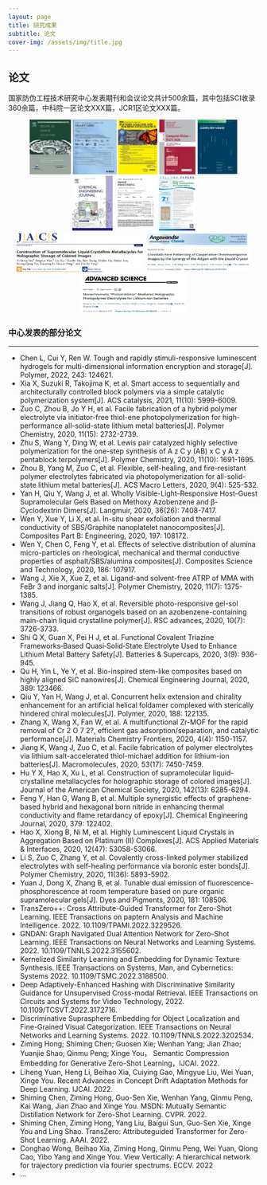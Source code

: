 ```yaml
---
layout: page
title: 研究成果
subtitle: 论文
cover-img: /assets/img/title.jpg
---
```

<!--
 * @Author: Conghao Wong
 * @Date: 2023-03-08 19:13:03
 * @LastEditors: Conghao Wong
 * @LastEditTime: 2023-03-12 13:15:26
 * @Description: file content
 * @Github: https://cocoon2wong.github.io
 * Copyright 2023 Conghao Wong, All Rights Reserved.
-->

## 论文

国家防伪工程技术研究中心发表期刊和会议论文共计500余篇，其中包括SCI收录360余篇，中科院一区论文XXX篇，JCR1区论文XXX篇。

<div align="center">
    <img style="height: 110px" src="/assets/img/contributions/pap1.jpg">
    <img style="height: 110px" src="/assets/img/contributions/pap2.png">
    <img style="height: 110px" src="/assets/img/contributions/pap3.png">
    <img style="height: 110px" src="/assets/img/contributions/pap4.png">
    <img style="height: 110px" src="/assets/img/contributions/pap5.png">
    <img style="height: 110px" src="/assets/img/contributions/pap6.png">
    <img style="height: 110px" src="/assets/img/contributions/pap7.png">
    <img style="height: 110px" src="/assets/img/contributions/pap8.png">
    <img style="height: 80px" src="/assets/img/contributions/pap9.png">
    <img style="height: 80px" src="/assets/img/contributions/pap10.png">
    <img style="height: 80px" src="/assets/img/contributions/pap11.png">
</div>

### 中心发表的部分论文

---

- Chen L, Cui Y, Ren W. Tough and rapidly stimuli-responsive luminescent hydrogels for multi-dimensional information encryption and storage[J]. Polymer, 2022, 243: 124621.
- Xia X, Suzuki R, Takojima K, et al. Smart access to sequentially and architecturally controlled block polymers via a simple catalytic polymerization system[J]. ACS catalysis, 2021, 11(10): 5999-6009.
- Zuo C, Zhou B, Jo Y H, et al. Facile fabrication of a hybrid polymer electrolyte via initiator-free thiol-ene photopolymerization for high-performance all-solid-state lithium metal batteries[J]. Polymer Chemistry, 2020, 11(15): 2732-2739.
- Zhu S, Wang Y, Ding W, et al. Lewis pair catalyzed highly selective polymerization for the one-step synthesis of A z C y (AB) x C y A z pentablock terpolymers[J]. Polymer Chemistry, 2020, 11(10): 1691-1695.
- Zhou B, Yang M, Zuo C, et al. Flexible, self-healing, and fire-resistant polymer electrolytes fabricated via photopolymerization for all-solid-state lithium metal batteries[J]. ACS Macro Letters, 2020, 9(4): 525-532.
- Yan H, Qiu Y, Wang J, et al. Wholly Visible-Light-Responsive Host-Guest Supramolecular Gels Based on Methoxy Azobenzene and β-Cyclodextrin Dimers[J]. Langmuir, 2020, 36(26): 7408-7417.
- Wen Y, Xue Y, Li X, et al. In-situ shear exfoliation and thermal conductivity of SBS/Graphite nanoplatelet nanocomposites[J]. Composites Part B: Engineering, 2020, 197: 108172.
- Wen Y, Chen C, Feng Y, et al. Effects of selective distribution of alumina micro-particles on rheological, mechanical and thermal conductive properties of asphalt/SBS/alumina composites[J]. Composites Science and Technology, 2020, 186: 107917.
- Wang J, Xie X, Xue Z, et al. Ligand-and solvent-free ATRP of MMA with FeBr 3 and inorganic salts[J]. Polymer Chemistry, 2020, 11(7): 1375-1385.
- Wang J, Jiang Q, Hao X, et al. Reversible photo-responsive gel-sol transitions of robust organogels based on an azobenzene-containing main-chain liquid crystalline polymer[J]. RSC advances, 2020, 10(7): 3726-3733.
- Shi Q X, Guan X, Pei H J, et al. Functional Covalent Triazine Frameworks‐Based Quasi‐Solid‐State Electrolyte Used to Enhance Lithium Metal Battery Safety[J]. Batteries & Supercaps, 2020, 3(9): 936-945.
- Qu H, Yin L, Ye Y, et al. Bio-inspired stem-like composites based on highly aligned SiC nanowires[J]. Chemical Engineering Journal, 2020, 389: 123466.
- Qiu Y, Yan H, Wang J, et al. Concurrent helix extension and chirality enhancement for an artificial helical foldamer complexed with sterically hindered chiral molecules[J]. Polymer, 2020, 188: 122135.
- Zhang X, Wang X, Fan W, et al. A multifunctional Zr-MOF for the rapid removal of Cr 2 O 7 2?, efficient gas adsorption/separation, and catalytic performance[J]. Materials Chemistry Frontiers, 2020, 4(4): 1150-1157.
- Jiang K, Wang J, Zuo C, et al. Facile fabrication of polymer electrolytes via lithium salt-accelerated thiol-michael addition for lithium-ion batteries[J]. Macromolecules, 2020, 53(17): 7450-7459.
- Hu Y X, Hao X, Xu L, et al. Construction of supramolecular liquid-crystalline metallacycles for holographic storage of colored images[J]. Journal of the American Chemical Society, 2020, 142(13): 6285-6294.
- Feng Y, Han G, Wang B, et al. Multiple synergistic effects of graphene-based hybrid and hexagonal born nitride in enhancing thermal conductivity and flame retardancy of epoxy[J]. Chemical Engineering Journal, 2020, 379: 122402.
- Hao X, Xiong B, Ni M, et al. Highly Luminescent Liquid Crystals in Aggregation Based on Platinum (II) Complexes[J]. ACS Applied Materials & Interfaces, 2020, 12(47): 53058-53066.
- Li S, Zuo C, Zhang Y, et al. Covalently cross-linked polymer stabilized electrolytes with self-healing performance via boronic ester bonds[J]. Polymer Chemistry, 2020, 11(36): 5893-5902.
- Yuan J, Dong X, Zhang B, et al. Tunable dual emission of fluorescence-phosphorescence at room temperature based on pure organic supramolecular gels[J]. Dyes and Pigments, 2020, 181: 108506.
- TransZero++: Cross Attribute-Guided Transformer for Zero-Shot Learning. IEEE Transactions on paptern Analysis and Machine Intelligence. 2022. 10.1109/TPAMI.2022.3229526.
- GNDAN: Graph Navigated Dual Attention Network for Zero-Shot Learning. IEEE Transactions on Neural Networks and Learning Systems. 2022. 10.1109/TNNLS.2022.3155602.
- Kernelized Similarity Learning and Embedding for Dynamic Texture Synthesis. IEEE Transactions on Systems, Man, and Cybernetics: Systems 2022. 10.1109/TSMC.2022.3188500.
- Deep Adaptively-Enhanced Hashing with Discriminative Similarity Guidance for Unsupervised Cross-modal Retrieval. IEEE Transactions on Circuits and Systems for Video Technology, 2022. 10.1109/TCSVT.2022.3172716.
- Discriminative Suprasphere Embedding for Object Localization and Fine-Grained Visual Categorization. IEEE Transactions on Neural Networks and Learning Systems. 2022. 10.1109/TNNLS.2022.3202534.
- Ziming Hong; Shiming Chen; Guosen Xie; Wenhan Yang; Jian Zhao; Yuanjie Shao; Qinmu Peng; Xinge You， Semantic Compression Embedding for Generative Zero-Shot Learning，IJCAI. 2022.
- Liheng Yuan, Heng Li, Beihao Xia, Cuiying Gao, Mingyue Liu, Wei Yuan, Xinge You. Recent Advances in Concept Drift Adaptation Methods for Deep Learning. IJCAI. 2022. 
- Shiming Chen, Ziming Hong, Guo-Sen Xie, Wenhan Yang, Qinmu Peng, Kai Wang, Jian Zhao and Xinge You. MSDN: Mutually Semantic Distillation Network for Zero-Shot Learning. CVPR. 2022. 
- Shiming Chen, Ziming Hong, Yang Liu, Baigui Sun, Guo-Sen Xie, Xinge You and Ling Shao. TransZero: Attributeguided Transformer for Zero-Shot Learning. AAAI. 2022.
- Conghao Wong, Beihao Xia, Ziming Hong, Qinmu Peng, Wei Yuan, Qiong Cao, Yibo Yang and Xinge You. View Vertically: A hierarchical network for trajectory prediction via fourier spectrums. ECCV. 2022
- ...
